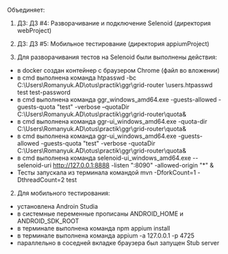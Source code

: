 

Объединяет:

1) ДЗ: ДЗ #4: Разворачивание и подключение Selenoid (директория webProject)
2) ДЗ: ДЗ #5: Мобильное тестирование (директория appiumProject)


1) Для разворачивания тестов на Selenoid были выполнены действия:
* в docker создан контейнер с браузером Chrome (файл во вложении)
* в cmd выполнена команда htpasswd -bc C:\Users\Romanyuk.AD\otus\practik\ggr\grid-router \users.htpasswd test test-password
* в cmd выполнена команда  ggr_windows_amd64.exe -guests-allowed  -guests-quota "test" -verbose –quotaDir C:\Users\Romanyuk.AD\otus\practik\ggr\grid-router\quota\&
* в cmd выполнена команда   ggr-ui_windows_amd64.exe -quota-dir C:\Users\Romanyuk.AD\otus\practik\ggr\grid-router\quota\&
* в cmd выполнена команда  ggr-ui_windows_amd64.exe -guests-allowed  -guests-quota "test" -verbose -quotaDir C:\Users\Romanyuk.AD\otus\practik\ggr\grid-router\quota\&
* в cmd выполнена команда selenoid-ui_windows_amd64.exe --selenoid-uri http://127.0.0.1:8888 -listen ":8090" -allowed-origin "*" &
* Тесты запускала из терминала командой mvn -DforkCount=1 -DthreadCount=2 test


2) Для мобильного тестирования:
* установлена Androin Studia
* в системные переменные прописаны ANDROID_HOME и ANDROID_SDK_ROOT 
* в терминале выполнена команда npm appium install
* в терминале выполнена команда appium -a 127.0.0.1 -p 4725
* параллельно в соседней вкладке браузера был запущен Stub server
